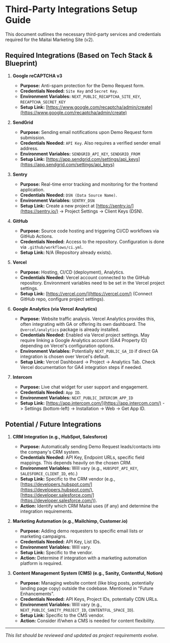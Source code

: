 # Third-Party Integrations Setup Guide

This document outlines the necessary third-party services and credentials required for the Maitai Marketing Site (v2).

## Required Integrations (Based on Tech Stack & Blueprint)

1.  **Google reCAPTCHA v3**
    *   **Purpose:** Anti-spam protection for the Demo Request form.
    *   **Credentials Needed:** `Site Key` and `Secret Key`.
    *   **Environment Variables:** `NEXT_PUBLIC_RECAPTCHA_SITE_KEY`, `RECAPTCHA_SECRET_KEY`
    *   **Setup Link:** [https://www.google.com/recaptcha/admin/create](https://www.google.com/recaptcha/admin/create)

2.  **SendGrid**
    *   **Purpose:** Sending email notifications upon Demo Request form submission.
    *   **Credentials Needed:** `API Key`. Also requires a verified sender email address.
    *   **Environment Variables:** `SENDGRID_API_KEY`, `SENDGRID_FROM`
    *   **Setup Link:** [https://app.sendgrid.com/settings/api_keys](https://app.sendgrid.com/settings/api_keys)

3.  **Sentry**
    *   **Purpose:** Real-time error tracking and monitoring for the frontend application.
    *   **Credentials Needed:** `DSN (Data Source Name)`.
    *   **Environment Variables:** `SENTRY_DSN`
    *   **Setup Link:** Create a new project at [https://sentry.io/](https://sentry.io/) -> Project Settings -> Client Keys (DSN).

4.  **GitHub**
    *   **Purpose:** Source code hosting and triggering CI/CD workflows via GitHub Actions.
    *   **Credentials Needed:** Access to the repository. Configuration is done via `.github/workflows/ci.yml`.
    *   **Setup Link:** N/A (Repository already exists).

5.  **Vercel**
    *   **Purpose:** Hosting, CI/CD (deployment), Analytics.
    *   **Credentials Needed:** Vercel account connected to the GitHub repository. Environment variables need to be set in the Vercel project settings.
    *   **Setup Link:** [https://vercel.com/](https://vercel.com/) (Connect GitHub repo, configure project settings).

6.  **Google Analytics (via Vercel Analytics)**
    *   **Purpose:** Website traffic analysis. Vercel Analytics provides this, often integrating with GA or offering its own dashboard. The `@vercel/analytics` package is already installed.
    *   **Credentials Needed:** Enabled via Vercel project settings. May require linking a Google Analytics account (GA4 Property ID) depending on Vercel's configuration options.
    *   **Environment Variables:** Potentially `NEXT_PUBLIC_GA_ID` if direct GA integration is chosen over Vercel's default.
    *   **Setup Link:** Vercel Dashboard -> Project -> Analytics Tab. Check Vercel documentation for GA4 integration steps if needed.

7.  **Intercom**
    *   **Purpose:** Live chat widget for user support and engagement.
    *   **Credentials Needed:** `App ID`.
    *   **Environment Variables:** `NEXT_PUBLIC_INTERCOM_APP_ID`
    *   **Setup Link:** [https://app.intercom.com/](https://app.intercom.com/) -> Settings (bottom-left) -> Installation -> Web -> Get App ID.

## Potential / Future Integrations

1.  **CRM Integration (e.g., HubSpot, Salesforce)**
    *   **Purpose:** Automatically sending Demo Request leads/contacts into the company's CRM system.
    *   **Credentials Needed:** API Key, Endpoint URLs, specific field mappings. This depends heavily on the chosen CRM.
    *   **Environment Variables:** Will vary (e.g., `HUBSPOT_API_KEY`, `SALESFORCE_CLIENT_ID`, etc.)
    *   **Setup Link:** Specific to the CRM vendor (e.g., [https://developers.hubspot.com/](https://developers.hubspot.com/), [https://developer.salesforce.com/](https://developer.salesforce.com/)).
    *   **Action:** Identify which CRM Maitai uses (if any) and determine the integration requirements.

2.  **Marketing Automation (e.g., Mailchimp, Customer.io)**
    *   **Purpose:** Adding demo requesters to specific email lists or marketing campaigns.
    *   **Credentials Needed:** API Key, List IDs.
    *   **Environment Variables:** Will vary.
    *   **Setup Link:** Specific to the vendor.
    *   **Action:** Determine if integration with a marketing automation platform is required.

3.  **Content Management System (CMS) (e.g., Sanity, Contentful, Notion)**
    *   **Purpose:** Managing website content (like blog posts, potentially landing page copy) outside the codebase. Mentioned in "Future Enhancements".
    *   **Credentials Needed:** API Keys, Project IDs, potentially CDN URLs.
    *   **Environment Variables:** Will vary (e.g., `NEXT_PUBLIC_SANITY_PROJECT_ID`, `CONTENTFUL_SPACE_ID`).
    *   **Setup Link:** Specific to the CMS vendor.
    *   **Action:** Consider if/when a CMS is needed for content flexibility.

---
*This list should be reviewed and updated as project requirements evolve.* 